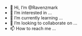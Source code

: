 - 👋 Hi, I’m @Ravenzmark
- 👀 I’m interested in ...
- 🌱 I’m currently learning ...
- 💞️ I’m looking to collaborate on ...
- 📫 How to reach me ...

<!---
Ravenzmark/Ravenzmark is a ✨ special ✨ repository because its `README.md` (this file) appears on your GitHub profile.
You can click the Preview link to take a look at your changes.
--->
